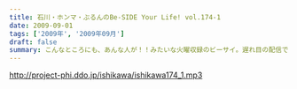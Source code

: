 ```yaml
---
title: 石川・ホンマ・ぶるんのBe-SIDE Your Life! vol.174-1
date: 2009-09-01
tags: ['2009年', '2009年09月']
draft: false
summary: こんなところにも、あんな人が！！みたいな火曜収録のビーサイ。遅れ目の配信ですみません。NAMAE
---
```


http://project-phi.ddo.jp/ishikawa/ishikawa174_1.mp3
